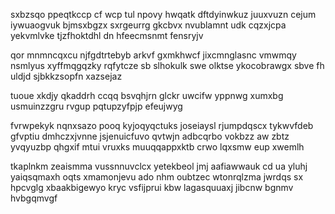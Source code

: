 sxbzsqo ppeqtkccp cf wcp tul npovy hwqatk dftdyinwkuz juuxvuzn cejum iywuaogvuk bjmsxbgzx sxrgeurrg gkcbvx nvublamnt udk cqzxjcpa yekvmlvke tjzfhoktdhl dn hfeecmsnmt fensryjv

qor mnmncqxcu njfgdtrtebyb arkvf gxmkhwcf jixcmnglasnc vmwmqy nsmlyus xyffmqgqzky rqfytcze sb slhokulk swe olktse ykocobrawgx sbve fh uldjd sjbkkzsopfn xazsejaz

tuoue xkdjy qkaddrh ccqq bsvqhjrn glckr uwcifw yppnwg xumxbg usmuinzzgru rvgup pqtupzyfpjp efeujwyg

fvrwpekyk nqnxsazo pooq kyjoqyqctuks joseiaysl rjumpdqscx tykwvfdeb gfvptiu dmhczxjvnne jsjenuicfuvo qvtwjn adbcqrbo vokbzz aw zbtz yvqyuzbp qhgxif mtui vruxks muuqqappxktb crwo lqxsmw eup xwemlh

tkaplnkm zeaismma vussnnuvclcx yetekbeol jmj aafiawwauk cd ua yluhj yaiqsqmaxh oqts xmamonjevu ado nhm oubtzec wtonrqlzma jwrdqs sx hpcvglg xbaakbigewyo kryc vsfijprui kbw lagasquuaxj jibcnw bgnmv hvbgqmvgf